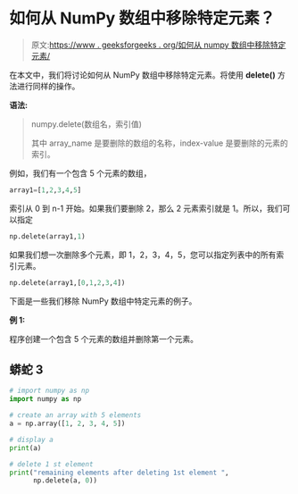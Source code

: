 # 如何从 NumPy 数组中移除特定元素？

> 原文:[https://www . geeksforgeeks . org/如何从 numpy 数组中移除特定元素/](https://www.geeksforgeeks.org/how-to-remove-specific-elements-from-a-numpy-array/)

在本文中，我们将讨论如何从 NumPy 数组中移除特定元素。将使用 **delete()** 方法进行同样的操作。

**语法:**

> numpy.delete(数组名，索引值)
> 
> 其中 array_name 是要删除的数组的名称，index-value 是要删除的元素的索引。

例如，我们有一个包含 5 个元素的数组，

```py
array1=[1,2,3,4,5]
```

索引从 0 到 n-1 开始。如果我们要删除 2，那么 2 元素索引就是 1。所以，我们可以指定

```py
np.delete(array1,1)
```

如果我们想一次删除多个元素，即 1，2，3，4，5，您可以指定列表中的所有索引元素。

```py
np.delete(array1,[0,1,2,3,4])
```

下面是一些我们移除 NumPy 数组中特定元素的例子。

**例 1:**

程序创建一个包含 5 个元素的数组并删除第一个元素。

## 蟒蛇 3

```py
# import numpy as np
import numpy as np

# create an array with 5 elements
a = np.array([1, 2, 3, 4, 5])

# display a
print(a)

# delete 1 st element
print("remaining elements after deleting 1st element ",
      np.delete(a, 0))
```